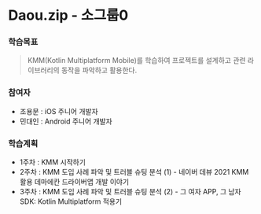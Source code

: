 # Daou.zip - 소그룹0

### 학습목표
> KMM(Kotlin Multiplatform Mobile)를 학습하여 프로젝트를 설계하고 관련 라이브러리의 동작을 파악하고 활용한다.

### 참여자
- 조용문 : iOS 주니어 개발자
- 민대인 : Android 주니어 개발자

### 학습계획
- 1주차 : KMM 시작하기
- 2주차 : KMM 도입 사례 파악 및 트러블 슈팅 분석 (1) - 네이버 데뷰 2021 KMM 활용 데마에칸 드라이버앱 개발 이야기
- 3주차 : KMM 도입 사례 파악 및 트러블 슈팅 분석 (2) - 그 여자 APP, 그 남자 SDK: Kotlin Multiplatform 적용기
